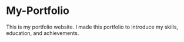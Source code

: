 # My-Portfolio
This is my portfolio website. I made this portfolio to introduce my skills, education, and achievements.

